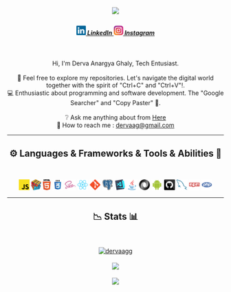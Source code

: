 <h1 align="center">
  <a href="https://git.io/typing-svg">
    <img src="https://readme-typing-svg.herokuapp.com/?lines=Hello,+There!+👋;I'm+Derva+;Welcome+to+my+github!&center=true&size=30">
  </a>
</h1>

<h5 align="center">
  <a href="https://www.linkedin.com/in/dervaag/" title="LinkedIn Profile"><img width="22" src="images/linkedin.svg"> 
    LinkedIn
  </a>
  <a href="https://www.instagram.com/dervaag/" title="Instagram Profile"><img width="22" src="images/instagram.svg"> 
    Instagram
  </a>
</h5>
<br>
<p align="center">
  Hi, I'm Derva Anargya Ghaly, Tech Entusiast.
  <br>
  <br>
  📁 Feel free to explore my repositories. Let's navigate the digital world together with the spirit of "Ctrl+C" and "Ctrl+V"!.
  <br>
  💻 Enthusiastic about programming and software development. The "Google Searcher" and "Copy Paster" 🚀.
  <br>
  <br>
  ❔ Ask me anything about from <a href="https://github.com/dervaag/dervaag/issues" title="Issues">Here</a>
  <br>
  📨 How to reach me : <a href="mailto: dervaag@gmail.com">dervaag@gmail.com</a>
</p>

<hr>
<h2 align="center">⚙️ Languages & Frameworks & Tools & Abilities 🔩</h2>
<br>
<p align="center">
  <code><img title="Javascript" height="25" src="images/javascript.svg"></code>
  <code><img title="Problem Solving" height="25" src="images/problemSolving.png"></code>
  <code><img title="HTML5" height="25" src="images/html5.svg"></code>
  <code><img title="CSS" height="25" src="images/css.svg"></code>
  <code><img title="SASS" height="25" src="images/sass.svg"></code>
  <code><img title="React" height="25" src="images/react-original.svg"></code>
  <code><img title="Git" height="25" src="images/git-original.svg"></code>
  <code><img title="PostgreSQL" height="25" src="images/postgresql.svg"></code>
  <code><img title="Visual Studio Code" height="25" src="images/vscode.png"></code>
  <code><img title="Java" height="25" src="images/java-original.svg"></code>
  <code><img title="JSON" height="25" src="images/json.svg"></code>
  <code><img title="Android" height="25" src="images/android.svg"></code>
  <code><img title="GitHub" height="25" src="images/github.svg"></code>
  <code><img title="MySQL" height="25" src="images/mysql.svg"></code>
  <code><img title="npm" height="25" src="images/npm.svg"></code>
  <code><img title="PHP" height="25" src="images/php.svg"></code>
</p>
<hr>

<h2 align="center"> 📉 Stats 📊 </h2>
<br>
<p align=center>
  <div align=center>
    <a href="https://github.com/dervaag" title="Go to Source">
      <img align="center" width=390 src="https://github-readme-streak-stats.herokuapp.com/?user=dervaagg&theme=react&border=61dafb&hide_border=true" alt="dervaagg" />
    </a>
    <br>
    <br>
    <a href="https://github.com/dervaag" title="Go to Source">
      <img align="center" width=390 src="https://github-readme-stats.vercel.app/api?username=dervaagg&show_icons=true&theme=react&border_color=61dafb&hide_border=true" />
    </a>
  </div>
  <br>
  <div align=center>
    <a href="https://github.com/anuraghazra/github-readme-stats">
      <img width=325 align="center" src="https://github-readme-stats.vercel.app/api/top-langs/?username=dervaagg&hide=c%23,powershell,Mathematica,Ruby,Objective-C,Objective-C%2b%2b,Cuda&title_color=61dafb&text_color=ffffff&icon_color=61dafb&bg_color=20232a&langs_count=8&layout=compact&border_color=61dafb&hide_border=true" />
    </a>
  </div>
</p>
